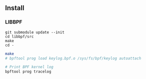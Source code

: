 ## Install

### LIBBPF

```
git submodule update --init
cd libbpf/src
make
cd -
```
```bash
make
# bpftool prog load keylog.bpf.o /sys/fs/bpf/keylog autoattach

```

```bash
# Print BPF kernel log
bpftool prog tracelog
```
